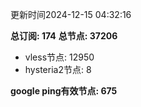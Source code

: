更新时间2024-12-15 04:32:16

**总订阅: 174**
**总节点: 37206**
- vless节点: 12950
- hysteria2节点: 8

**google ping有效节点: 675**
